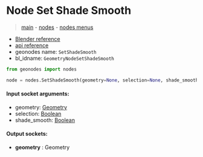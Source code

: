 # Node Set Shade Smooth

> [main](../structure.md) - [nodes](nodes.md) - [nodes menus](nodes_menus.md)

- [Blender reference](https://docs.blender.org/manual/en/latest/modeling/geometry_nodes/mesh/set_shade_smooth.html)
- [api reference](https://docs.blender.org/api/current/bpy.types.GeometryNodeSetShadeSmooth.html)
- geonodes name: `SetShadeSmooth`
- bl_idname: `GeometryNodeSetShadeSmooth`

```python
from geonodes import nodes

node = nodes.SetShadeSmooth(geometry=None, selection=None, shade_smooth=None)
```

#### Input socket arguments:

- geometry: [Geometry](Geometry.md)
- selection: [Boolean](Boolean.md)
- shade_smooth: [Boolean](Boolean.md)

#### Output sockets:

- **geometry** : Geometry

